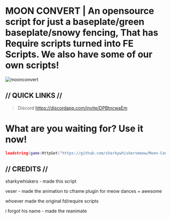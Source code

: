# MOON CONVERT | An opensource script for just a baseplate/green baseplate/snowy fencing, That has Require scripts turned into FE Scripts. We also have some of our own scripts!

![moonconvert](https://github.com/sharkywhiskersmeow/Moon-Convert/raw/main/Moon-Convert/moonconvert.png)

## // QUICK LINKS //

> Discord https://discordapp.com/invite/DPBtncwaEm

# What are you waiting for? Use it now!

```lua
loadstring(game:HttpGet("https://github.com/sharkywhiskersmeow/Moon-Convert/raw/main/Scripts/Main/Moon%20Convert.lua", true))()
```

## // CREDITS //

sharkywhiskers - made this script

veser - made the animation to cframe plugin for meow dances + awesome

whoever made the original fd/require scripts

i forgot his name - made the reanimate
